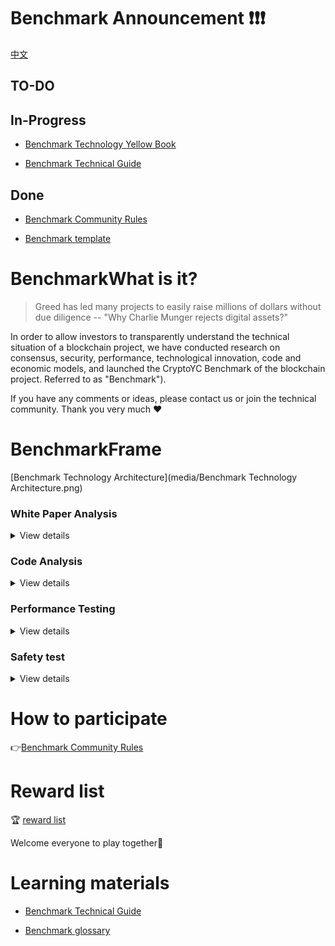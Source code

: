 # Benchmark Announcement :exclamation::exclamation::exclamation:
[中文](README_CN.md)
## TO-DO

## In-Progress


- [Benchmark Technology Yellow Book](result/Benchmark_yellowpaper_zh-cn/Benchmark_yellowpaper_zh-cn.md)

- [Benchmark Technical Guide](study/Benchmark_tech_study_zh-cn.md)

## Done



- [Benchmark Community Rules](rule/Benchmark_rule/Benchmark_rule.md)

- [Benchmark template](rule/Benchmark_template/Benchmark_template.md)

# BenchmarkWhat is it?

> Greed has led many projects to easily raise millions of dollars without due diligence -- "Why Charlie Munger rejects digital assets?" 

In order to allow investors to transparently understand the technical situation of a blockchain project, we have conducted research on consensus, security, performance, technological innovation, code and economic models, and launched the CryptoYC Benchmark of the blockchain project. Referred to as "Benchmark").

If you have any comments or ideas, please contact us or join the technical community. Thank you very much :heart:

# BenchmarkFrame

[Benchmark Technology Architecture](media/Benchmark Technology Architecture.png)


### White Paper Analysis

<details>

<summary>View details</summary>

[White Paper Analysis](media/white paper analysis.png)

</details>

### Code Analysis

<details>
<summary>View details</summary>

![code analysis](media/code analysis.png)

</details>

### Performance Testing

<details>
<summary>View details</summary>

[Performance test](media/performance test.png)

</details>

### Safety test

<details>
<summary>View details</summary>

![Security Test] (media/security test.png)

</details>

# How to participate

:point_right:[Benchmark Community Rules](rule/Benchmark_rule/Benchmark_rule.md)


# Reward list

:trophy: [reward list](rule/Benchmark_reward_list/Benchmark_reward_list.md)

Welcome everyone to play together:dancers:  

# Learning materials

- [Benchmark Technical Guide](study/Benchmark_tech_study_zh-cn.md)

- [Benchmark glossary](result/Glossary/Glossary.md)
